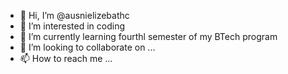 - 👋 Hi, I’m @ausnielizebathc
- 👀 I’m interested in coding
- 🌱 I’m currently learning fourthl semester of my BTech program
- 💞️ I’m looking to collaborate on ...
- 📫 How to reach me ...

<!---
ausnielizebathc/ausnielizebathc is a ✨ special ✨ repository because its `README.md` (this file) appears on your GitHub profile.
You can click the Preview link to take a look at your changes.
--->
